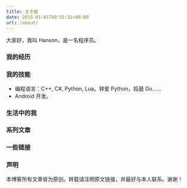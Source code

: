```yaml
---
title: 关于我
date: 2015-01-01T08:55:31+08:00
url: /about/
---
```



<p class="message">
大家好，我叫 Hanson，是一名程序员。
</p>


### 我的经历


### 我的技能

 * 编程语言：C++, C#, Python, Lua。钟爱 Python，捣鼓 Go……
 * Android 开发。

### 生活中的我

### 系列文章


### 一些链接

### 声明

本博客所有文章皆为原创。转载请注明原文链接，并最好与本人联系。谢谢！
